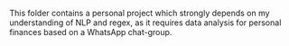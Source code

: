 This folder contains a personal project which strongly depends on my understanding of NLP and regex, as it requires data analysis for personal finances based on a WhatsApp chat-group.